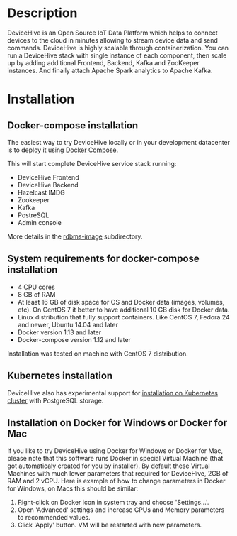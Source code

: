 # Description
DeviceHive is an Open Source IoT Data Platform which helps to connect devices to the cloud in minutes allowing to stream device data and send commands. DeviceHive is highly scalable through containerization. You can run a DeviceHive stack with single instance of each component, then scale up by adding additional Frontend, Backend, Kafka and ZooKeeper instances. And finally attach Apache Spark analytics to Apache Kafka.

# Installation
## Docker-compose installation
The easiest way to try DeviceHive locally or in your development datacenter is to deploy it using [Docker Compose](https://docs.docker.com/compose/).

This will start complete DeviceHive service stack running:

* DeviceHive Frontend
* DeviceHive Backend
* Hazelcast IMDG
* Zookeeper
* Kafka
* PostreSQL
* Admin console

More details in the [rdbms-image](rdbms-image/) subdirectory.

## System requirements for docker-compose installation
* 4 CPU cores
* 8 GB of RAM
* At least 16 GB of disk space for OS and Docker data (images, volumes, etc). On CentOS 7 it better to have additional 10 GB disk for Docker data.
* Linux distribution that fully support containers. Like CentOS 7, Fedora 24 and newer, Ubuntu 14.04 and later
* Docker version 1.13 and later
* Docker-compose version 1.12 and later

Installation was tested on machine with CentOS 7 distribution.

## Kubernetes installation
DeviceHive also has experimental support for [installation on Kubernetes cluster](k8s/) with PostgreSQL storage.

## Installation on Docker for Windows or Docker for Mac
If you like to try DeviceHive using Docker for Windows or Docker for Mac, please note that this software runs Docker in special Virtual Machine (that got automaticaly created for you by installer). By default these Virtual Machines with much lower parameters that required for DeviceHive, 2GB of RAM and 2 vCPU. Here is example of how to change parameters in Docker for Windows, on Macs this should be similar:

1. Right-click on Docker icon in system tray and choose 'Settings...'.
2. Open 'Advanced' settings and increase CPUs and Memory parameters to recommended values.
3. Click 'Apply' button. VM will be restarted with new parameters.

